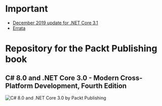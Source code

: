 # Important
- [December 2019 update for .NET Core 3.1](december-2019-update.md)
- [Errata](errata.md)
# Repository for the Packt Publishing book
## C# 8.0 and .NET Core 3.0 - Modern Cross-Platform Development, Fourth Edition
![C# 8.0 and .NET Core 3.0 by Packt Publishing](https://github.com/markjprice/cs8dotnetcore3/blob/master/B08882_cover.jpeg)

